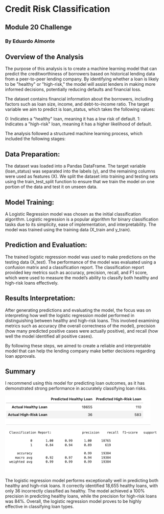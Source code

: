 # Credit Risk Classification
## Module 20 Challenge
### By Eduardo Almonte

## Overview of the Analysis

The purpose of this analysis is to create a machine learning model that can predict the creditworthiness of borrowers based on historical lending data from a peer-to-peer lending company. By identifying whether a loan is likely to be "healthy" or "high-risk," the model will assist lenders in making more informed decisions, potentially reducing defaults and financial loss.

The dataset contains financial information about the borrowers, including factors such as loan size, income, and debt-to-income ratio. The target variable we aim to predict is loan_status, which takes the following values:

0: Indicates a "healthy" loan, meaning it has a low risk of default.
1: Indicates a "high-risk" loan, meaning it has a higher likelihood of default.

The analysis followed a structured machine learning process, which included the following stages:

## Data Preparation:

The dataset was loaded into a Pandas DataFrame.
The target variable (loan_status) was separated into the labels (y), and the remaining columns were used as features (X).
We split the dataset into training and testing sets using the train_test_split function to ensure that we train the model on one portion of the data and test it on unseen data.


## Model Training:

A Logistic Regression model was chosen as the initial classification algorithm. Logistic regression is a popular algorithm for binary classification tasks due to its simplicity, ease of implementation, and interpretability.
The model was trained using the training data (X_train and y_train).

## Prediction and Evaluation:

The trained logistic regression model was used to make predictions on the testing data (X_test).
The performance of the model was evaluated using a confusion matrix and a classification report. The classification report provided key metrics such as accuracy, precision, recall, and F1 score, which were used to measure the model’s ability to classify both healthy and high-risk loans effectively.

## Results Interpretation:

After generating predictions and evaluating the model, the focus was on interpreting how well the logistic regression model performed in distinguishing between healthy and high-risk loans. This involved examining metrics such as accuracy (the overall correctness of the model), precision (how many predicted positive cases were actually positive), and recall (how well the model identified all positive cases).

By following these steps, we aimed to create a reliable and interpretable model that can help the lending company make better decisions regarding loan approvals.

## Summary

I recommend using this model for predicting loan outcomes, as it has demonstrated strong performance in accurately classifying loan risks.


![matrix](https://github.com/almonte951/Credit_Risk_Classification/blob/main/Images/condusion%20matrix%20df.png)

![report](https://github.com/almonte951/Credit_Risk_Classification/blob/main/Images/Classification%20Report.png)

The logistic regression model performs exceptionally well in predicting both healthy and high-risk loans. It correctly identified 18,655 healthy loans, with only 36 incorrectly classified as healthy. The model achieved a 100% precision in predicting healthy loans, while the precision for high-risk loans was 84%. Overall, the logistic regression model proves to be highly effective in classifying loan types.
